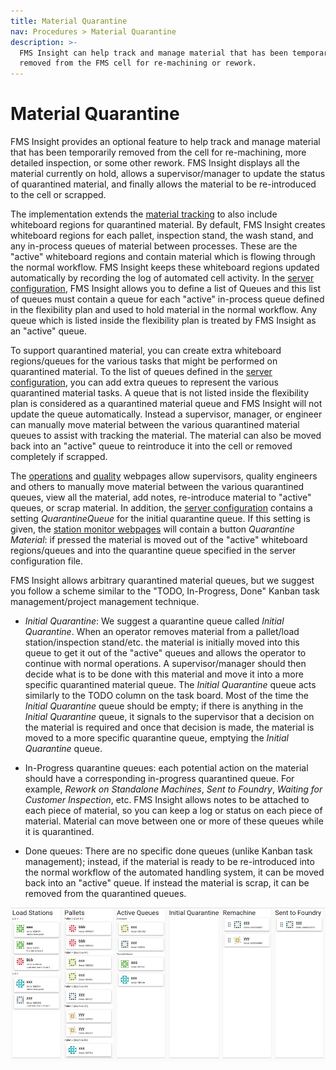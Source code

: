 ```yaml
---
title: Material Quarantine
nav: Procedures > Material Quarantine
description: >-
  FMS Insight can help track and manage material that has been temporarily
  removed from the FMS cell for re-machining or rework.
---
```


# Material Quarantine

FMS Insight provides an optional feature to help track and manage material
that has been temporarily removed from the cell for re-machining, more
detailed inspection, or some other rework. FMS Insight displays all the
material currently on hold, allows a supervisor/manager to update the status
of quarantined material, and finally allows the material to be re-introduced
to the cell or scrapped.

The implementation extends the [material tracking](material-tracking) to
also include whiteboard regions for quarantined material. By default, FMS
Insight creates whiteboard regions for each pallet, inspection stand, the
wash stand, and any in-process queues of material between processes. These
are the "active" whiteboard regions and contain material which is flowing
through the normal workflow. FMS Insight keeps these whiteboard regions
updated automatically by recording the log of automated cell activity.
In the [server configuration](server-config), FMS Insight allows you to
define a list of Queues and this list of queues must contain a queue for
each "active" in-process queue defined in the flexibility plan and used to
hold material in the normal workflow. Any queue which is listed inside
the flexibility plan is treated by FMS Insight as an "active" queue.

To support quarantined material, you can create extra whiteboard
regions/queues for the various tasks that might be performed on quarantined
material. To the list of queues defined in the [server configuration](server-config),
you can add extra queues to represent the various quarantined material tasks.
A queue that is not listed inside the flexibility plan is considered as a
quarantined material queue and FMS Insight will not update the queue
automatically. Instead a supervisor, manager, or engineer can manually move material
between the various quarantined material queues to assist with tracking the
material. The material can also be moved back into an "active" queue to
reintroduce it into the cell or removed completely if scrapped.

The [operations](client-operations#material) and [quality](client-quality#quarantine-material)
webpages allow supervisors, quality engineers and others to manually move
material between the various quarantined queues, view all the material, add
notes, re-introduce material to "active" queues, or scrap material. In
addition, the [server configuration](server-config) contains a setting
_QuarantineQueue_ for the initial quarantine queue. If this setting is given,
the [station monitor webpages](client-station-monitor) will contain a
button _Quarantine Material_: if pressed the material is moved out of the
"active" whiteboard regions/queues and into the quarantine queue specified in
the server configuration file.

FMS Insight allows arbitrary quarantined material queues, but we suggest you
follow a scheme similar to the "TODO, In-Progress, Done" Kanban task
management/project management technique.

- _Initial Quarantine_: We suggest a quarantine queue called _Initial Quarantine_.
  When an operator removes material from a pallet/load station/inspection
  stand/etc. the material is initially moved into this queue to get it out of
  the "active" queues and allows the operator to continue with normal
  operations. A supervisor/manager should then decide what is to be done with
  this material and move it into a more specific quarantined material queue.
  The _Initial Quarantine_ queue acts similarly to the TODO column on the task
  board. Most of the time the _Initial Quarantine_ queue should be empty; if
  there is anything in the _Initial Quarantine_ queue, it signals to the supervisor
  that a decision on the material is required and once that decision is made,
  the material is moved to a more specific quarantine queue, emptying the
  _Initial Quarantine_ queue.

- In-Progress quarantine queues: each potential action on the material should have
  a corresponding in-progress quarantined queue. For example,
  _Rework on Standalone Machines_, _Sent to Foundry_,
  _Waiting for Customer Inspection_, etc. FMS Insight allows notes to be attached
  to each piece of material, so you can keep a log or status on each piece of
  material. Material can move between one or more of these queues while it is quarantined.

- Done queues: There are no specific done queues (unlike Kanban task management);
  instead, if the material is ready to be re-introduced into the normal workflow
  of the automated handling system, it can be moved back into an "active" queue.
  If instead the material is scrap, it can be removed from the quarantined queues.

![Screenshot of Material screen](screenshots/insight-operations-material.png)

